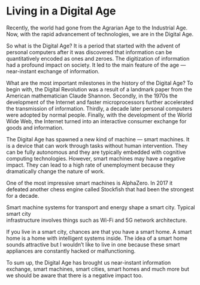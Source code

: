 # Living in a Digital Age
Recently, the world had gone from the Agrarian Age to the Industrial Age. Now, with the rapid advancement of technologies, we are in the Digital Age.

So what is the Digital Age? It is a period that started with the advent of personal computers after it was discovered that information can be quantitatively encoded as ones and zeroes. The digitization of information had a profound impact on society. It led to the main feature of the age — near-instant exchange of information.

What are the most important milestones in the history of the Digital Age? To begin with,  the Digital Revolution was a result of a landmark paper from the American mathematician Claude Shannon. Secondly, in the 1970s the development of the Internet and faster microprocessors further accelerated the transmission of information. Thirdly, a decade later personal computers were adopted by normal people. Finally, with the development of the World Wide Web, the Internet turned into an interactive consumer exchange for goods and information.

The Digital Age has spawned a new kind of machine — smart machines. It is a device that can work through tasks without human intervention. They can be fully autonomous and they are typically embedded with cognitive computing technologies. However, smart machines may have a negative impact. They can lead to a high rate of unemployment because they dramatically change the nature of work.

One of the most impressive smart machines is AlphaZero. In 2017 it defeated another chess engine called Stockfish that had been the strongest for a decade.

Smart machine systems for transport and energy shape a smart city. Typical smart city  
infrastructure involves things such as Wi-Fi and 5G network architecture.

If you live in a smart city, chances are that you have a smart home. A smart home is a home with intelligent systems inside. The idea of a smart home sounds attractive but I wouldn’t like to live in one because these smart appliances are constantly hacked or malfunctioning.

To sum up, the Digital Age has brought us near-instant information exchange, smart machines, smart cities, smart homes and much more but we should be aware that there is a negative impact too.